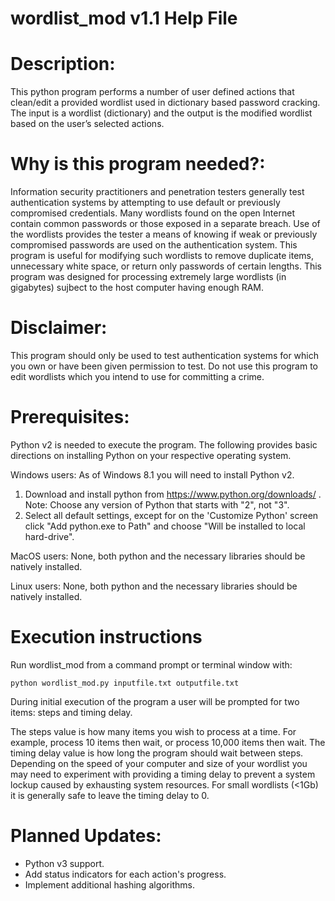 # wordlist_mod v1.1 Help File

# Description:
This python program performs a number of user defined actions that clean/edit a provided wordlist used in dictionary based password cracking.  The input is a wordlist (dictionary) and the output is the modified wordlist based on the user’s selected actions. 

# Why is this program needed?:
Information security practitioners and penetration testers generally test authentication systems by attempting to use default or previously compromised credentials.  Many wordlists found on the open Internet contain common passwords or those exposed in a separate breach.  Use of the wordlists provides the tester a means of knowing if weak or previously compromised passwords are used on the authentication system.  This program is useful for modifying such wordlists to remove duplicate items, unnecessary white space, or return only passwords of certain lengths.  This program was designed for processing extremely large wordlists (in gigabytes) sujbect to the host computer having enough RAM.

# Disclaimer:
This program should only be used to test authentication systems for which you own or have been given permission to test.  Do not use this program to edit wordlists which you intend to use for committing a crime.

# Prerequisites:
   Python v2 is needed to execute the program.  The following provides basic directions
   on installing Python on your respective operating system.

   Windows users: As of Windows 8.1 you will need to install Python v2.
   1. Download and install python from https://www.python.org/downloads/ . Note: Choose any version of Python that starts with "2", not "3".
   1. Select all default settings, except for on the 'Customize Python'
   screen click "Add python.exe to Path" and choose "Will be installed to local hard-drive".

   MacOS users:  None, both python and the necessary libraries should be natively installed.
		
   Linux users:  None, both python and the necessary libraries should be natively installed.

# Execution instructions  
  Run wordlist_mod from a command prompt or terminal window with:
  
    python wordlist_mod.py inputfile.txt outputfile.txt
   
  During initial execution of the program a user will be prompted for two items: steps and timing delay.
  
  The steps value is how many items you wish to process at a time.  For example, process 10 items then wait, or process 10,000 items then wait.  The timing delay value is how long the program should wait between steps.  Depending on the speed of your computer and size of your wordlist you may need to experiment with providing a timing delay to prevent a system lockup caused by exhausting system resources.  For small wordlists (<1Gb) it is generally safe to leave the timing delay to 0.
  
# Planned Updates:
* Python v3 support.
* Add status indicators for each action's progress.
* Implement additional hashing algorithms.
